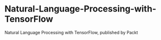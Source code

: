 # Natural-Language-Processing-with-TensorFlow
Natural Language Processing with TensorFlow, published by Packt
